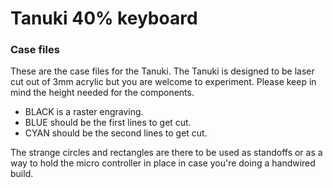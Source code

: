 # Tanuki 40% keyboard
### Case files

These are the case files for the Tanuki.
The Tanuki is designed to be laser cut out of 3mm acrylic but you are welcome to experiment. Please keep in mind the height needed for the components.
+ BLACK is a raster engraving.
+ BLUE should be the first lines to get cut.
+ CYAN should be the second lines to get cut.

The strange circles and rectangles are there to be used as standoffs or as a way to hold the micro controller in place in case you're doing a handwired build.